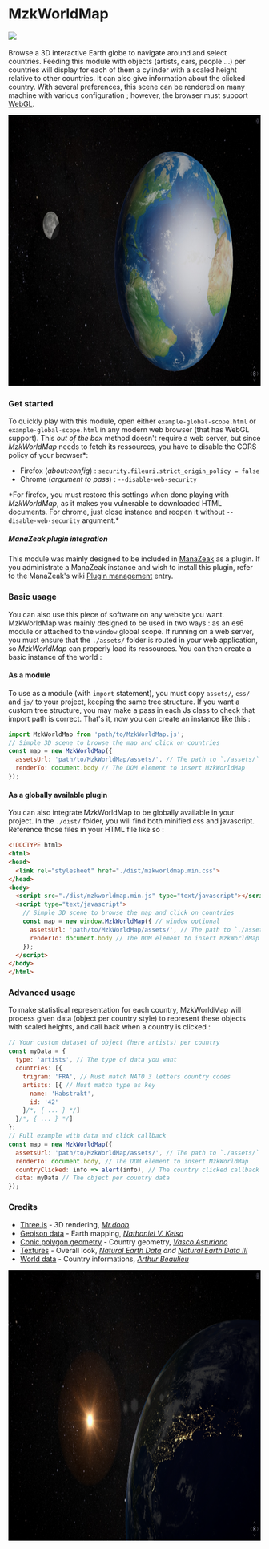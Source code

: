 # MzkWorldMap

![](https://badgen.net/badge/version/0.8/blue)

Browse a 3D interactive Earth globe to navigate around and select countries. Feeding this module with objects (artists, cars, people ...) per countries will display for each of them a cylinder with a scaled height relative to other countries. It can also give information about the clicked country. With several preferences, this scene can be rendered on many machine with various configuration ; however, the browser must support [WebGL](https://www.khronos.org/webgl/).

<p>
  <img src="/assets/img/screenshots/day.jpg" width="960" height="540" />
</p>

### Get started

To quickly play with this module, open either `example-global-scope.html` or `example-global-scope.html` in any modern web browser (that has WebGL support). This *out of the box* method doesn't require a web server, but since *MzkWorldMap* needs to fetch its ressources, you have to disable the CORS policy of your browser*:

- Firefox (*about:config*) : `security.fileuri.strict_origin_policy = false`
- Chrome (*argument to pass*) : `--disable-web-security`

\*For firefox, you must restore this settings when done playing with *MzkWorldMap*, as it makes you vulnerable to downloaded HTML documents. For chrome, just close instance and reopen it without `--disable-web-security` argument.*

##### *ManaZeak plugin integration*

This module was mainly designed to be included in [ManaZeak](https://github.com/ManaZeak/ManaZeak) as a plugin. If you administrate a ManaZeak instance and wish to install this plugin, refer to the ManaZeak's wiki [Plugin management](https://github.com/ManaZeak/ManaZeak/wiki/[ADM]-Plugins) entry.

### Basic usage

You can also use this piece of software on any website you want. MzkWorldMap was mainly designed to be used in two ways : as an es6 module or attached to the `window` global scope. If running on a web server, you must ensure that the `./assets/` folder is routed in your web application, so *MzkWorldMap* can properly load its ressources. You can then create a basic instance of the world :

#### As a module

To use as a module (with `import` statement), you must copy `assets/`, `css/` and `js/` to your project, keeping the same tree structure. If you want a custom tree structure, you may make a pass in each Js class to check that import path is correct. That's it, now you can create an instance like this :

```javascript
import MzkWorldMap from 'path/to/MzkWorldMap.js';
// Simple 3D scene to browse the map and click on countries
const map = new MzkWorldMap({
  assetsUrl: 'path/to/MzkWorldMap/assets/', // The path to `./assets/` folder
  renderTo: document.body // The DOM element to insert MzkWorldMap
});
```

#### As a globally available plugin

You can also integrate MzkWorldMap to be globally available in your project. In the `./dist/` folder, you will find both minified css and javascript. Reference those files in your HTML file like so :

```html
<!DOCTYPE html>
<html>
<head>
  <link rel="stylesheet" href="./dist/mzkworldmap.min.css">
</head>
<body>
  <script src="./dist/mzkworldmap.min.js" type="text/javascript"></script>
  <script type="text/javascript">
    // Simple 3D scene to browse the map and click on countries
    const map = new window.MzkWorldMap({ // window optional
      assetsUrl: 'path/to/MzkWorldMap/assets/', // The path to `./assets/` folder
      renderTo: document.body // The DOM element to insert MzkWorldMap
    });
  </script>
</body>
</html>
```

### Advanced usage

To make statistical representation for each country, MzkWorldMap will process given data (object per country style) to represent these objects with scaled heights, and call back when a country is clicked :

```javascript
// Your custom dataset of object (here artists) per country
const myData = {
  type: 'artists', // The type of data you want
  countries: [{
    trigram: 'FRA', // Must match NATO 3 letters country codes
    artists: [{ // Must match type as key
      name: 'Habstrakt',
      id: '42'
    }/*, { ... } */]
  }/*, { ... } */]
};
// Full example with data and click callback
const map = new MzkWorldMap({
  assetsUrl: 'path/to/MzkWorldMap/assets/', // The path to `./assets/` folder
  renderTo: document.body, // The DOM element to insert MzkWorldMap
  countryClicked: info => alert(info), // The country clicked callback
  data: myData // The object per country data
});
```

### Credits

- [Three.js](https://threejs.org/) - 3D rendering, [*Mr.doob*](https://github.com/mrdoob)
- [Geojson data](https://github.com/nvkelso/natural-earth-vector) - Earth mapping, [*Nathaniel V. Kelso*](https://github.com/nvkelso)
- [Conic polygon geometry](https://github.com/vasturiano/three-conic-polygon-geometry) - Country geometry, [*Vasco Asturiano*](https://github.com/vasturiano)
- [Textures](https://github.com/ManaZeak/MzkWorldMap/tree/master/assets/img/maps) - Overall look, [*Natural Earth Data*](https://www.naturalearthdata.com/) *and* [*Natural Earth Data III*](http://www.shadedrelief.com/natural3/extra.html)
- [World data](https://github.com/ManaZeak/MzkWorldMap/blob/master/assets/json/WorldData.json) - Country informations, [*Arthur Beaulieu*](https://github.com/ArthurBeaulieu)

<p>
  <img src="/assets/img/screenshots/sunrise.jpg" width="960" height="540" />  
</p>
